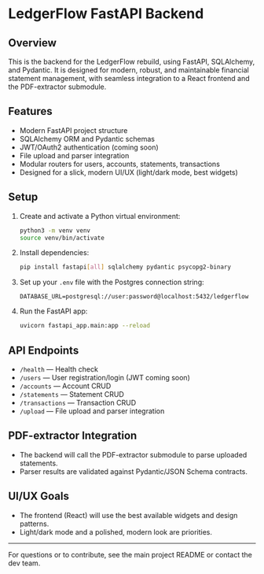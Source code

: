 # LedgerFlow FastAPI Backend

## Overview
This is the backend for the LedgerFlow rebuild, using FastAPI, SQLAlchemy, and Pydantic. It is designed for modern, robust, and maintainable financial statement management, with seamless integration to a React frontend and the PDF-extractor submodule.

## Features
- Modern FastAPI project structure
- SQLAlchemy ORM and Pydantic schemas
- JWT/OAuth2 authentication (coming soon)
- File upload and parser integration
- Modular routers for users, accounts, statements, transactions
- Designed for a slick, modern UI/UX (light/dark mode, best widgets)

## Setup
1. Create and activate a Python virtual environment:
   ```sh
   python3 -m venv venv
   source venv/bin/activate
   ```
2. Install dependencies:
   ```sh
   pip install fastapi[all] sqlalchemy pydantic psycopg2-binary
   ```
3. Set up your `.env` file with the Postgres connection string:
   ```env
   DATABASE_URL=postgresql://user:password@localhost:5432/ledgerflow
   ```
4. Run the FastAPI app:
   ```sh
   uvicorn fastapi_app.main:app --reload
   ```

## API Endpoints
- `/health` — Health check
- `/users` — User registration/login (JWT coming soon)
- `/accounts` — Account CRUD
- `/statements` — Statement CRUD
- `/transactions` — Transaction CRUD
- `/upload` — File upload and parser integration

## PDF-extractor Integration
- The backend will call the PDF-extractor submodule to parse uploaded statements.
- Parser results are validated against Pydantic/JSON Schema contracts.

## UI/UX Goals
- The frontend (React) will use the best available widgets and design patterns.
- Light/dark mode and a polished, modern look are priorities.

---
For questions or to contribute, see the main project README or contact the dev team. 